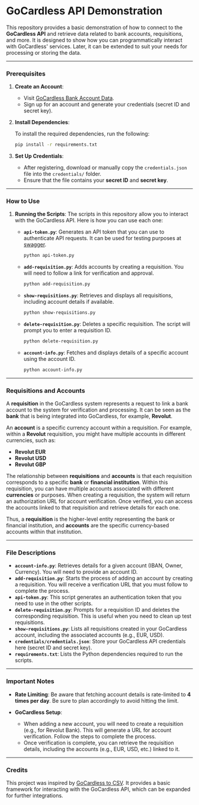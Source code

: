 # GoCardless API Demonstration

This repository provides a basic demonstration of how to connect to the **GoCardless API** and retrieve data related to bank accounts, requisitions, and more. It is designed to show how you can programmatically interact with GoCardless' services. Later, it can be extended to suit your needs for processing or storing the data.

---

### **Prerequisites**

1. **Create an Account**:
   - Visit [GoCardless Bank Account Data](https://bankaccountdata.gocardless.com).
   - Sign up for an account and generate your credentials (secret ID and secret key).
   
2. **Install Dependencies**:
   
   To install the required dependencies, run the following:
   ```bash
   pip install -r requirements.txt
   ```

3. **Set Up Credentials**:
   - After registering, download or manually copy the `credentials.json` file into the `credentials/` folder.
   - Ensure that the file contains your **secret ID** and **secret key**.

---

### **How to Use**

1. **Running the Scripts**:
   The scripts in this repository allow you to interact with the GoCardless API. Here is how you can use each one:

   - **`api-token.py`**: Generates an API token that you can use to authenticate API requests. It can be used for testing purposes at [swagger](https://developer.gocardless.com/bank-account-data/endpoints/).
     ```bash
     python api-token.py
     ```

   - **`add-requisition.py`**: Adds accounts by creating a requisition. You will need to follow a link for verification and approval.
     ```bash
     python add-requisition.py
     ```

   - **`show-requisitions.py`**: Retrieves and displays all requisitions, including account details if available.
     ```bash
     python show-requisitions.py
     ```

   - **`delete-requisition.py`**: Deletes a specific requisition. The script will prompt you to enter a requisition ID.
     ```bash
     python delete-requisition.py
     ```

   - **`account-info.py`**: Fetches and displays details of a specific account using the account ID.
     ```bash
     python account-info.py
     ```

---

### **Requisitions and Accounts**

A **requisition** in the GoCardless system represents a request to link a bank account to the system for verification and processing. It can be seen as the **bank** that is being integrated into GoCardless, for example, **Revolut**.

An **account** is a specific currency account within a requisition. For example, within a **Revolut** requisition, you might have multiple accounts in different currencies, such as:
- **Revolut EUR**
- **Revolut USD**
- **Revolut GBP**

The relationship between **requisitions** and **accounts** is that each requisition corresponds to a specific **bank** or **financial institution**. Within this requisition, you can have multiple accounts associated with different **currencies** or purposes. When creating a requisition, the system will return an authorization URL for account verification. Once verified, you can access the accounts linked to that requisition and retrieve details for each one.

Thus, a **requisition** is the higher-level entity representing the bank or financial institution, and **accounts** are the specific currency-based accounts within that institution.

---

### **File Descriptions**

- **`account-info.py`**: Retrieves details for a given account (IBAN, Owner, Currency). You will need to provide an account ID.
- **`add-requisition.py`**: Starts the process of adding an account by creating a requisition. You will receive a verification URL that you must follow to complete the process.
- **`api-token.py`**: This script generates an authentication token that you need to use in the other scripts.
- **`delete-requisition.py`**: Prompts for a requisition ID and deletes the corresponding requisition. This is useful when you need to clean up test requisitions.
- **`show-requisitions.py`**: Lists all requisitions created in your GoCardless account, including the associated accounts (e.g., EUR, USD).
- **`credentials/credentials.json`**: Store your GoCardless API credentials here (secret ID and secret key).
- **`requirements.txt`**: Lists the Python dependencies required to run the scripts.

---

### **Important Notes**

- **Rate Limiting**: Be aware that fetching account details is rate-limited to **4 times per day**. Be sure to plan accordingly to avoid hitting the limit.
  
- **GoCardless Setup**:
  - When adding a new account, you will need to create a requisition (e.g., for Revolut Bank). This will generate a URL for account verification. Follow the steps to complete the process.
  - Once verification is complete, you can retrieve the requisition details, including the accounts (e.g., EUR, USD, etc.) linked to it.
  
---

### **Credits**

This project was inspired by [GoCardless to CSV](https://github.com/adept/gocardless-to-csv). It provides a basic framework for interacting with the GoCardless API, which can be expanded for further integrations.
